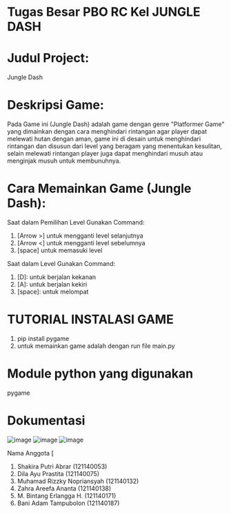 # Tugas Besar PBO RC Kel JUNGLE DASH
# Judul Project: 
Jungle Dash

# Deskripsi Game:
Pada Game ini (Jungle Dash) adalah game dengan genre "Platformer Game" yang dimainkan dengan cara menghindari rintangan agar player dapat melewati hutan dengan aman, game ini di desain untuk menghindari rintangan dan disusun dari level yang beragam yang menentukan kesulitan, selain melewati rintangan player juga dapat menghindari musuh atau menginjak musuh untuk membunuhnya.

# Cara Memainkan Game (Jungle Dash):

Saat dalam Pemilihan Level Gunakan Command:
1. [Arrow >] untuk mengganti level selanjutnya
2. [Arrow <] untuk mengganti level sebelumnya
3. [space] untuk memasuki level


Saat dalam Level Gunakan Command:
1. [D]: untuk berjalan kekanan
2. [A]: untuk berjalan kekiri
3. [space]: untuk melompat


# TUTORIAL INSTALASI GAME
1. pip install pygame
2. untuk memainkan game adalah dengan run file main.py

# Module python yang digunakan
pygame

# Dokumentasi
![image](https://github.com/Mrnopri/Tugas-Besar-PBO/assets/105790070/303c7d66-2c11-4071-b19c-081051b00db6)
![image](https://github.com/Mrnopri/Tugas-Besar-PBO/assets/105790070/ff0c3a2a-e2ca-469d-9290-1fb201fd152d)
![image](https://github.com/Mrnopri/Tugas-Besar-PBO/assets/105790070/8b42a981-1e6d-4792-b92d-191450cd26bb)


Nama Anggota [
1. Shakira Putri Abrar (121140053)
2. Dila Ayu Prastita (121140075)
3. Muhamad Rizzky Nopriansyah (121140132)
4. Zahra Areefa Ananta (121140138)
5. M. Bintang Erlangga H. (121140171)
6. Bani Adam Tampubolon (121140187)
